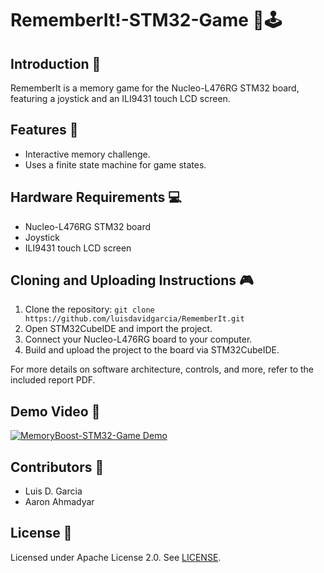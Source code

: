 # RememberIt!-STM32-Game 🧠🕹️

## Introduction 🚀
RememberIt is a memory game for the Nucleo-L476RG STM32 board, featuring a joystick and an ILI9431 touch LCD screen.

## Features 🤗
- Interactive memory challenge.
- Uses a finite state machine for game states.

## Hardware Requirements 💻
- Nucleo-L476RG STM32 board
- Joystick
- ILI9431 touch LCD screen

## Cloning and Uploading Instructions 🎮
1. Clone the repository: `git clone https://github.com/luisdavidgarcia/RememberIt.git`
2. Open STM32CubeIDE and import the project.
3. Connect your Nucleo-L476RG board to your computer.
4. Build and upload the project to the board via STM32CubeIDE.

For more details on software architecture, controls, and more, refer to the included report PDF.

## Demo Video 🎥
[![MemoryBoost-STM32-Game Demo](http://img.youtube.com/vi/wnwDgJ2IOxY/0.jpg)](http://www.youtube.com/watch?v=wnwDgJ2IOxY "MemoryBoost-STM32-Game Demo")

## Contributors 👏
- Luis D. Garcia
- Aaron Ahmadyar

## License 📜
Licensed under Apache License 2.0. See [LICENSE](LICENSE).
